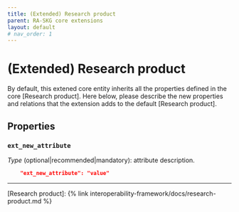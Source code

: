 ```yaml
---
title: (Extended) Research product
parent: RA-SKG core extensions
layout: default
# nav_order: 1
---
```


# (Extended) Research product

By default, this extened core entity inherits all the properties defined in the core [Research product].
Here below, please describe the new properties and relations that the extension adds to the default [Research product].


## Properties

### `ext_new_attribute`
*Type* (optional|recommended|mandatory): attribute description.

```json
    "ext_new_attribute": "value"
```

----
[Research product]: {% link interoperability-framework/docs/research-product.md %}